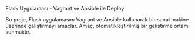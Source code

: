 Flask Uygulaması - Vagrant ve Ansible ile Deploy

Bu proje, Flask uygulamasını Vagrant ve Ansible kullanarak bir sanal makine üzerinde çalıştırmayı amaçlar. Amaç, otomatikleştirilmiş bir geliştirme ortamı sunmaktır.